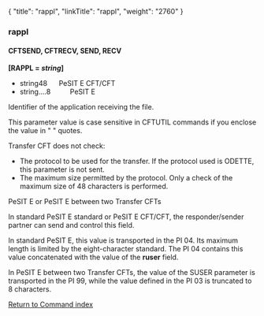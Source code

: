 {
    "title": "rappl",
    "linkTitle": "rappl",
    "weight": "2760"
}<span id="rappl"></span>

### rappl

#### CFTSEND, CFTRECV, SEND, RECV

**\[RAPPL = *string*\]**

-   string48      PeSIT
    E CFT/CFT
-   string....8          PeSIT E

Identifier of the application receiving the
file.

This parameter value is case sensitive in CFTUTIL commands if you enclose the value in " " quotes.

<span class="mc-variable axway_variables.Component_Short_Name variable">Transfer CFT</span> does not check:

-   The protocol to
    be used for the transfer. If the protocol used is ODETTE, this parameter
    is not sent.
-   The maximum size
    permitted by the protocol. Only a check of the maximum size of 48 characters
    is performed.

PeSIT E or PeSIT E between two <span class="mc-variable axway_variables.Component_Short_Name variable">Transfer CFT</span>s

In standard PeSIT E standard or PeSIT E CFT/CFT, the responder/sender
partner can send and control this field.

In standard PeSIT E, this value is transported in the PI 04. Its maximum
length is limited by the eight-character standard. The PI 04 contains
this value concatenated with the value of the <span style="font-weight: bold;">ruser</span>
field.

In PeSIT E between two <span class="mc-variable axway_variables.Component_Short_Name variable">Transfer CFT</span>s, the value of the SUSER parameter is transported in the PI 99, while the value defined in the PI 03 is truncated to 8 characters.

[Return to Command index](../../)
